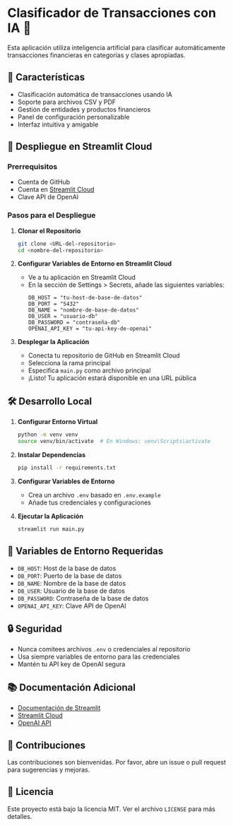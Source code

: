 # Clasificador de Transacciones con IA 🤖

Esta aplicación utiliza inteligencia artificial para clasificar automáticamente transacciones financieras en categorías y clases apropiadas.

## 🌟 Características

- Clasificación automática de transacciones usando IA
- Soporte para archivos CSV y PDF
- Gestión de entidades y productos financieros
- Panel de configuración personalizable
- Interfaz intuitiva y amigable

## 🚀 Despliegue en Streamlit Cloud

### Prerrequisitos

- Cuenta de GitHub
- Cuenta en [Streamlit Cloud](https://share.streamlit.io)
- Clave API de OpenAI

### Pasos para el Despliegue

1. **Clonar el Repositorio**
   ```bash
   git clone <URL-del-repositorio>
   cd <nombre-del-repositorio>
   ```

2. **Configurar Variables de Entorno en Streamlit Cloud**
   - Ve a tu aplicación en Streamlit Cloud
   - En la sección de Settings > Secrets, añade las siguientes variables:
     ```
     DB_HOST = "tu-host-de-base-de-datos"
     DB_PORT = "5432"
     DB_NAME = "nombre-de-base-de-datos"
     DB_USER = "usuario-db"
     DB_PASSWORD = "contraseña-db"
     OPENAI_API_KEY = "tu-api-key-de-openai"
     ```

3. **Desplegar la Aplicación**
   - Conecta tu repositorio de GitHub en Streamlit Cloud
   - Selecciona la rama principal
   - Especifica `main.py` como archivo principal
   - ¡Listo! Tu aplicación estará disponible en una URL pública

## 🛠️ Desarrollo Local

1. **Configurar Entorno Virtual**
   ```bash
   python -m venv venv
   source venv/bin/activate  # En Windows: venv\Scripts\activate
   ```

2. **Instalar Dependencias**
   ```bash
   pip install -r requirements.txt
   ```

3. **Configurar Variables de Entorno**
   - Crea un archivo `.env` basado en `.env.example`
   - Añade tus credenciales y configuraciones

4. **Ejecutar la Aplicación**
   ```bash
   streamlit run main.py
   ```

## 📝 Variables de Entorno Requeridas

- `DB_HOST`: Host de la base de datos
- `DB_PORT`: Puerto de la base de datos
- `DB_NAME`: Nombre de la base de datos
- `DB_USER`: Usuario de la base de datos
- `DB_PASSWORD`: Contraseña de la base de datos
- `OPENAI_API_KEY`: Clave API de OpenAI

## 🔒 Seguridad

- Nunca comitees archivos `.env` o credenciales al repositorio
- Usa siempre variables de entorno para las credenciales
- Mantén tu API key de OpenAI segura

## 📚 Documentación Adicional

- [Documentación de Streamlit](https://docs.streamlit.io)
- [Streamlit Cloud](https://streamlit.io/cloud)
- [OpenAI API](https://platform.openai.com/docs/api-reference)

## 🤝 Contribuciones

Las contribuciones son bienvenidas. Por favor, abre un issue o pull request para sugerencias y mejoras.

## 📄 Licencia

Este proyecto está bajo la licencia MIT. Ver el archivo `LICENSE` para más detalles. 